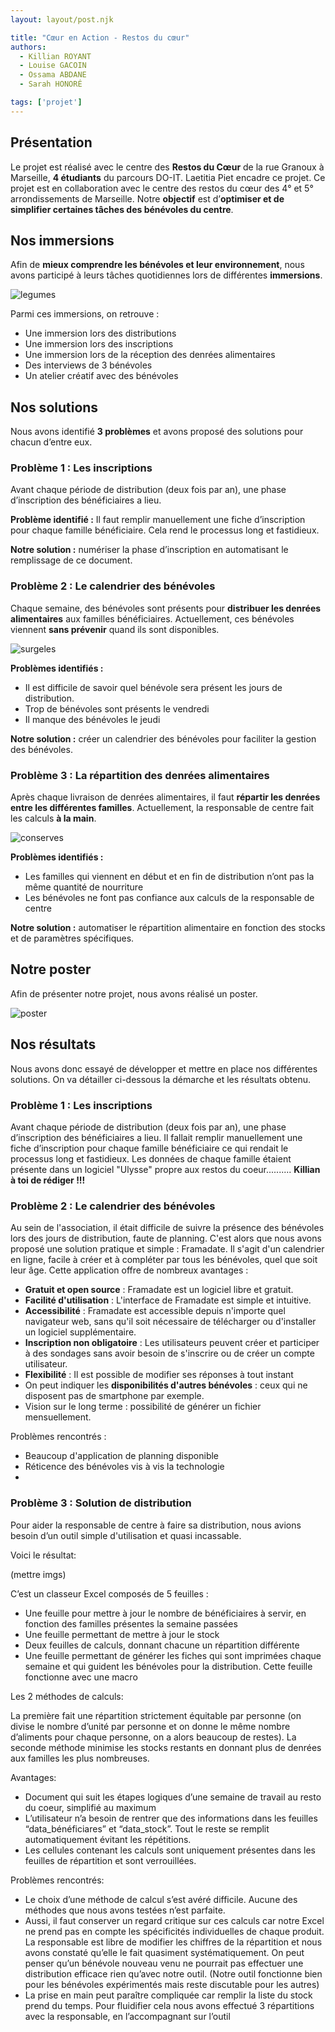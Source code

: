 ```yaml
---
layout: layout/post.njk

title: "Cœur en Action - Restos du cœur"
authors:
  - Killian ROYANT
  - Louise GACOIN
  - Ossama ABDANE
  - Sarah HONORÉ

tags: ['projet']
---
```


<!-- début résumé -->
## Présentation

Le projet est réalisé avec le centre des **Restos du Cœur** de la rue Granoux à Marseille, **4 étudiants** du parcours DO-IT. Laetitia Piet encadre ce projet. Ce projet est en collaboration avec le centre des restos du cœur des 4° et 5° arrondissements de Marseille. Notre **objectif** est d’**optimiser et de simplifier certaines tâches des bénévoles du centre**.
<!-- fin résumé -->

## Nos immersions

Afin de **mieux comprendre les bénévoles et leur environnement**, nous avons participé à leurs tâches quotidiennes lors de différentes **immersions**.

![legumes](./photos/legumes.jpg)

Parmi ces immersions, on retrouve :

- Une immersion lors des distributions
- Une immersion lors des inscriptions
- Une immersion lors de la réception des denrées alimentaires
- Des interviews de 3 bénévoles
- Un atelier créatif avec des bénévoles

## Nos solutions

Nous avons identifié **3 problèmes** et avons proposé des solutions pour chacun d’entre eux.

### Problème 1 : Les inscriptions

Avant chaque période de distribution (deux fois par an), une phase d’inscription des bénéficiaires a lieu.

**Problème identifié :** Il faut remplir manuellement une fiche d’inscription pour chaque famille bénéficiaire. Cela rend le processus long et fastidieux.

**Notre solution :** numériser la phase d’inscription en automatisant le remplissage de ce document.

### Problème 2 : Le calendrier des bénévoles

Chaque semaine, des bénévoles sont présents pour **distribuer les denrées alimentaires** aux familles bénéficiaires. Actuellement, ces bénévoles viennent **sans prévenir** quand ils sont disponibles.

![surgeles](./photos/surgeles.jpg)

**Problèmes identifiés :**

- Il est difficile de savoir quel bénévole sera présent les jours de distribution.
- Trop de bénévoles sont présents le vendredi
- Il manque des bénévoles le jeudi

**Notre solution :** créer un calendrier des bénévoles pour faciliter la gestion des bénévoles.

### Problème 3 : La répartition des denrées alimentaires

Après chaque livraison de denrées alimentaires, il faut **répartir les denrées entre les différentes familles**. Actuellement, la responsable de centre fait les calculs **à la main**.

![conserves](./photos/conserves.jpg)

**Problèmes identifiés :**

- Les familles qui viennent en début et en fin de distribution n’ont pas la même quantité de nourriture
- Les bénévoles ne font pas confiance aux calculs de la responsable de centre

**Notre solution :** automatiser le répartition alimentaire en fonction des stocks et de paramètres spécifiques.

## Notre poster

Afin de présenter notre projet, nous avons réalisé un poster.

![poster](./photos/poster.png)


## Nos résultats

Nous avons donc essayé de développer et mettre en place nos différentes solutions. On va détailler ci-dessous la démarche et les résultats obtenu. 

### Problème 1 : Les inscriptions

Avant chaque période de distribution (deux fois par an), une phase d’inscription des bénéficiaires a lieu. Il fallait remplir manuellement une fiche d’inscription pour chaque famille bénéficiaire ce qui rendait le processus long et fastidieux. 
Les données de chaque famille étaient présente dans un logiciel "Ulysse" propre aux restos du coeur.......... **Killian à toi de rédiger !!!**


### Problème 2 : Le calendrier des bénévoles

Au sein de l'association, il était difficile de suivre la présence des bénévoles lors des jours de distribution, faute de planning. C'est alors que nous avons proposé une solution pratique et simple : Framadate. Il s'agit d'un calendrier en ligne, facile à créer et à compléter par tous les bénévoles, quel que soit leur âge. Cette application offre de nombreux avantages :

* **Gratuit et open source** : Framadate est un logiciel libre et gratuit.
* **Facilité d'utilisation** : L'interface de Framadate est simple et intuitive.
* **Accessibilité** : Framadate est accessible depuis n'importe quel navigateur web, sans qu'il soit nécessaire de télécharger ou d'installer un logiciel supplémentaire.
* **Inscription non obligatoire** : Les utilisateurs peuvent créer et participer à des sondages sans avoir besoin de s'inscrire ou de créer un compte utilisateur.
* **Flexibilité** : Il est possible de modifier ses réponses à tout instant
* On peut indiquer les **disponibilités d'autres bénévoles** : ceux qui ne disposent pas de smartphone par exemple.
* Vision sur le long terme : possibilité de générer un fichier mensuellement.

Problèmes rencontrés :
* Beaucoup d'application de planning disponible
* Réticence des bénévoles vis à vis la technologie 
* 




### Problème 3 : Solution de distribution

Pour aider la responsable de centre à faire sa distribution, nous avions besoin d’un outil simple d'utilisation et quasi incassable.

Voici le résultat:

(mettre imgs)


C’est un classeur Excel composés de 5 feuilles :
* Une feuille pour mettre à jour le nombre de bénéficiaires à servir, en fonction des familles présentes la semaine passées
* Une feuille permettant de mettre à jour le stock 
* Deux feuilles de calculs, donnant chacune un répartition différente
* Une feuille permettant de générer les fiches qui sont imprimées chaque semaine et qui guident les bénévoles pour la distribution. Cette feuille fonctionne avec une macro


Les 2 méthodes de calculs:

La première fait une répartition strictement équitable par personne (on divise le nombre d’unité par personne et on donne le même nombre d’aliments pour chaque personne, on a alors beaucoup de restes). La seconde méthode minimise les stocks restants en  donnant plus de denrées aux familles les plus nombreuses.


Avantages:
* Document qui suit les étapes logiques d’une semaine de travail au resto du coeur, simplifié au maximum
* L’utilisateur n’a besoin de rentrer que des informations dans les  feuilles “data_bénéficiares” et “data_stock”. Tout le reste se remplit automatiquement évitant les répétitions. 
* Les cellules contenant les calculs sont uniquement présentes dans les feuilles de répartition et sont verrouillées. 



Problèmes rencontrés:
* Le choix d’une méthode de calcul s’est avéré difficile. Aucune des méthodes que nous avons testées n’est parfaite. 
* Aussi, il faut conserver un regard critique sur ces calculs car notre Excel ne prend pas en compte les spécificités individuelles de chaque produit. La responsable est libre de modifier les chiffres de la répartition et nous avons constaté qu’elle le fait quasiment systématiquement. On peut penser qu’un bénévole nouveau venu ne pourrait pas effectuer une distribution efficace rien qu’avec notre outil. (Notre outil fonctionne bien pour les bénévoles expérimentés mais reste discutable pour les autres)
* La prise en main peut paraître compliquée car remplir la liste du stock prend du temps. Pour fluidifier cela nous avons effectué 3 répartitions avec la responsable, en l’accompagnant sur l’outil

